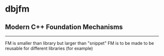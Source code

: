 # dbjfm

## Modern C++ Foundation Mechanisms
--------------------------------------

FM is smaller than library but larger than "snippet"
FM is to be made to be reusable for different libraries (for example)

